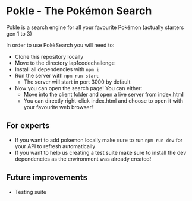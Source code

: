# Pokle - The Pokémon Search
Pokle is a search engine for all your favourite Pokémon (actually starters gen 1 to 3)

In order to use PokèSearch you will need to: 
- Clone this repository locally
- Move to the directory lap1codechallenge
- Install all dependencies with `npm i`
- Run the server with `npm run start`
    - The server will start in port 3000 by default
- Now you can open the search page! You can either: 
    - Move into the client folder and open a live server from index.html
    - You can directly right-click index.html and choose to open it with your favourite web browser!


## For experts
- If you want to add pokemon locally make sure to run `npm run dev` for your API to refresh automatically
- If you want to help us creating a test suite make sure to install the dev dependencies as the environment was already created!

## Future improvements 
- Testing suite
